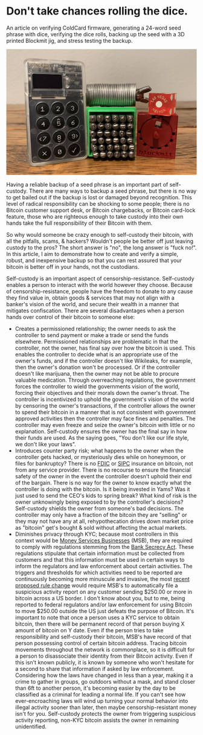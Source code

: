 # Don't take chances rolling the dice.
An article on verifying ColdCard firmware, generating a 24-word seed phrase with dice, verifying the dice rolls, backing up the seed with a 3D printed Blockmit jig, and stress testing the backup.

![](assets/IMG_E4775.JPG)

Having a reliable backup of a seed phrase is an important part of self-custody. There are many ways to backup a seed phrase, but there is no way to get bailed out if the backup is lost or damaged beyond recognition. This level of radical responsibility can be shocking to some people; there is no Bitcoin customer support desk, or Bitcoin chargebacks, or Bitcoin card-lock feature, those who are righteous enough to take custody into their own hands take the full responsibility of their Bitcoin with them. 

So why would someone be crazy enough to self-custody their bitcoin, with all the pitfalls, scams, & hackers? Wouldn't people be better off just leaving custody to the pros? The short answer is "no", the long answer is "fuck no!". In this article, I aim to demonstrate how to create and verify a simple, robust, and inexpensive backup so that you can rest assured that  your bitcoin is better off in your hands, not the custodians.

Self-custody is an important aspect of censorship-resistance. Self-custody enables a person to interact with the world however they choose. Because of censorship-resistance, people  have the freedom to donate to any cause they find value in, obtain goods & services that may not align with a banker's vision of the world, and secure their wealth in a manner that mitigates confiscation. There are several disadvantages when a person hands over control of their bitcoin to someone else:

- Creates a permissioned relationship; the owner needs to ask the controller to send payment or make a trade or send the funds elsewhere. Permissioned relationships are problematic in that the controller, not the owner, has final say over how the bitcoin is used. This enables the controller  to decide what is an appropriate use of the owner's funds, and if the controller doesn't like Wikileaks, for example, then the owner's donation won't be processed. Or if the controller doesn't like marijuana, then the owner may not be able to procure valuable medication. Through overreaching regulations, the government forces the controller to wield the governments vision of the world, forcing their objectives and their morals down the owner's throat. The  controller is incentivized to uphold the government's vision of the world by censoring the owner's transactions, if the controller allows the owner to spend their bitcoin in a manner that is not consistent with government approved activities then the controller may face fines and penalties. The controller may even freeze and seize the owner's bitcoin with little or no explanation. Self-custody ensures the owner has the final say in how their funds are used. As the saying goes, "You don't like our life style, we don't like your laws".
- Introduces counter party risk; what happens to the owner when the controller gets hacked, or mysteriously dies while on honeymoon, or files for bankruptcy? There is no [FDIC](https://www.fdic.gov/resources/deposit-insurance/understanding-deposit-insurance) or [SIPC](https://www.sipc.org/for-investors/introduction) insurance on bitcoin, not from any service provider. There is no recourse to ensure the financial safety of the owner in the event the controller doesn't uphold their end of the bargain. There is no way for the owner to know exactly what the controller is doing with the bitcoin. Is it being invested in Yams? Was it just used to send the CEO's kids to spring break? What kind of risk is the owner unknowingly being exposed to by the controller's decisions? Self-custody shields the owner from someone's bad decisions. The controller may only have a fraction of the bitcoin they are "selling" or they may not have any at all, rehypothecation drives down market price as "bitcoin" get's bought & sold without affecting the actual markets.
- Diminishes privacy through KYC; because most controllers in this context would be [Money Services Businesses](https://www.fincen.gov/money-services-business-definition) (MSB), they are required to comply with regulations stemming from the [Bank Secrecy Act](https://www.occ.treas.gov/topics/supervision-and-examination/bsa/index-bsa.html). These regulations stipulate that certain information must be collected from customers and that this information must be used in certain ways to inform the regulators and law enforcement about certain activities. The triggers and thresholds for which activities need to be reported are continuously becoming more minuscule and invasive, the most [recent proposed rule change](https://www.econoalchemist.com/post/fincen-fatf-purposed-travel-rule-changes) would require MSB's to automatically file a suspicious activity report on any customer sending $250.00 or more in bitcoin across a US border. I don't know about you, but to me, being reported to federal regulators and/or law enforcement for using Bitcoin to move $250.00 outside the US just defeats the purpose of Bitcoin. It's important to note that once a person uses a KYC service to obtain bitcoin, then there will be permanent record of that person buying X amount of bitcoin on Y date. Even if the person tries to take responsibility and self-custody their bitcoin, MSB's have record of that person possessing control of certain bitcoin address. Tracing bitcoin movements throughout the network is commonplace, so it is difficult for a person to disassociate their identity from their Bitcoin activity. Even if this isn't known publicly, it is known by someone who won't hesitate for a second to share that information if asked by law enforcement. Considering how the laws have changed in less than a year, making it a crime to gather in groups, go outdoors without a mask, and stand closer than 6ft to another person, it's becoming easier by the day to be classified as a criminal for leading a normal life. If you can't see how ever-encroaching laws will wind up turning your normal behavior into illegal activity sooner than later, then maybe censorship-resistant money isn't for you. Self-custody protects the owner from triggering suspicious activity reporting, non-KYC bitcoin assists the owner in remaining unidentified.
   
